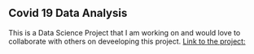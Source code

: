## Covid 19 Data Analysis

This is a Data Science Project that I am working on and would love to collaborate with others on deveeloping this project.
<a href = "https://rb.gy/ckubvt">Link to the project: </a>

